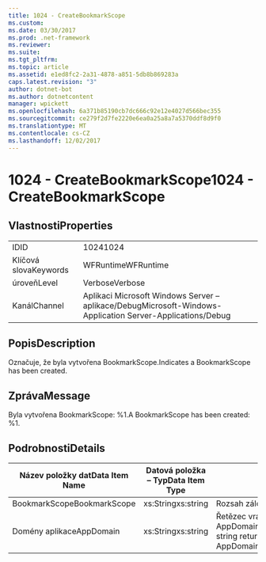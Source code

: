 ```yaml
---
title: 1024 - CreateBookmarkScope
ms.custom: 
ms.date: 03/30/2017
ms.prod: .net-framework
ms.reviewer: 
ms.suite: 
ms.tgt_pltfrm: 
ms.topic: article
ms.assetid: e1ed8fc2-2a31-4878-a851-5db8b869283a
caps.latest.revision: "3"
author: dotnet-bot
ms.author: dotnetcontent
manager: wpickett
ms.openlocfilehash: 6a371b85190cb7dc666c92e12e4027d566bec355
ms.sourcegitcommit: ce279f2d7fe2220e6ea0a25a8a7a5370ddf8d9f0
ms.translationtype: MT
ms.contentlocale: cs-CZ
ms.lasthandoff: 12/02/2017
---
```

# <a name="1024---createbookmarkscope"></a><span data-ttu-id="905a9-102">1024 - CreateBookmarkScope</span><span class="sxs-lookup"><span data-stu-id="905a9-102">1024 - CreateBookmarkScope</span></span>
## <a name="properties"></a><span data-ttu-id="905a9-103">Vlastnosti</span><span class="sxs-lookup"><span data-stu-id="905a9-103">Properties</span></span>  
  
|||  
|-|-|  
|<span data-ttu-id="905a9-104">ID</span><span class="sxs-lookup"><span data-stu-id="905a9-104">ID</span></span>|<span data-ttu-id="905a9-105">1024</span><span class="sxs-lookup"><span data-stu-id="905a9-105">1024</span></span>|  
|<span data-ttu-id="905a9-106">Klíčová slova</span><span class="sxs-lookup"><span data-stu-id="905a9-106">Keywords</span></span>|<span data-ttu-id="905a9-107">WFRuntime</span><span class="sxs-lookup"><span data-stu-id="905a9-107">WFRuntime</span></span>|  
|<span data-ttu-id="905a9-108">úroveň</span><span class="sxs-lookup"><span data-stu-id="905a9-108">Level</span></span>|<span data-ttu-id="905a9-109">Verbose</span><span class="sxs-lookup"><span data-stu-id="905a9-109">Verbose</span></span>|  
|<span data-ttu-id="905a9-110">Kanál</span><span class="sxs-lookup"><span data-stu-id="905a9-110">Channel</span></span>|<span data-ttu-id="905a9-111">Aplikaci Microsoft Windows Server – aplikace/Debug</span><span class="sxs-lookup"><span data-stu-id="905a9-111">Microsoft-Windows-Application Server-Applications/Debug</span></span>|  
  
## <a name="description"></a><span data-ttu-id="905a9-112">Popis</span><span class="sxs-lookup"><span data-stu-id="905a9-112">Description</span></span>  
 <span data-ttu-id="905a9-113">Označuje, že byla vytvořena BookmarkScope.</span><span class="sxs-lookup"><span data-stu-id="905a9-113">Indicates a BookmarkScope has been created.</span></span>  
  
## <a name="message"></a><span data-ttu-id="905a9-114">Zpráva</span><span class="sxs-lookup"><span data-stu-id="905a9-114">Message</span></span>  
 <span data-ttu-id="905a9-115">Byla vytvořena BookmarkScope: %1.</span><span class="sxs-lookup"><span data-stu-id="905a9-115">A BookmarkScope has been created: %1.</span></span>  
  
## <a name="details"></a><span data-ttu-id="905a9-116">Podrobnosti</span><span class="sxs-lookup"><span data-stu-id="905a9-116">Details</span></span>  
  
|<span data-ttu-id="905a9-117">Název položky dat</span><span class="sxs-lookup"><span data-stu-id="905a9-117">Data Item Name</span></span>|<span data-ttu-id="905a9-118">Datová položka – Typ</span><span class="sxs-lookup"><span data-stu-id="905a9-118">Data Item Type</span></span>|<span data-ttu-id="905a9-119">Popis</span><span class="sxs-lookup"><span data-stu-id="905a9-119">Description</span></span>|  
|--------------------|--------------------|-----------------|  
|<span data-ttu-id="905a9-120">BookmarkScope</span><span class="sxs-lookup"><span data-stu-id="905a9-120">BookmarkScope</span></span>|<span data-ttu-id="905a9-121">xs:String</span><span class="sxs-lookup"><span data-stu-id="905a9-121">xs:string</span></span>|<span data-ttu-id="905a9-122">Rozsah záložky.</span><span class="sxs-lookup"><span data-stu-id="905a9-122">The scope of the bookmark.</span></span>|  
|<span data-ttu-id="905a9-123">Domény aplikace</span><span class="sxs-lookup"><span data-stu-id="905a9-123">AppDomain</span></span>|<span data-ttu-id="905a9-124">xs:String</span><span class="sxs-lookup"><span data-stu-id="905a9-124">xs:string</span></span>|<span data-ttu-id="905a9-125">Řetězec vrácený AppDomain.CurrentDomain.FriendlyName.</span><span class="sxs-lookup"><span data-stu-id="905a9-125">The string returned by AppDomain.CurrentDomain.FriendlyName.</span></span>|
